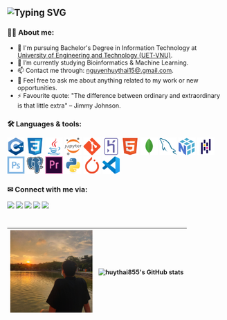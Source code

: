 ![Typing SVG](https://readme-typing-svg.demolab.com?font=Fira+Code&pause=1000&width=435&lines=Hi%2C+I'm+%40huythai855+%F0%9F%91%A8%E2%80%8D%F0%9F%92%BB;A+2nd-year+student+from+UET-VNU)
---
### 👩‍💻 About me:
- 🌱 I'm pursuing Bachelor's Degree in Information Technology at [University of Engineering and Technology (UET-VNU)](https://uet.vnu.edu.vn/).
- 🔭 I’m currently studying Bioinformatics & Machine Learning.
- 📫 Contact me through: [nguyenhuythai15@.gmail.com](mailto:nguyenhuythai15@gmail.com).
- 💬 Feel free to ask me about anything related to my work or new opportunities.
- ⚡ Favourite quote: "The difference between ordinary and extraordinary is that little extra" – Jimmy Johnson.

### 🛠 Languages & tools:
<div>          
  <p align="left">
    <img src="https://raw.githubusercontent.com/devicons/devicon/master/icons/cplusplus/cplusplus-original.svg" width="40" height="40"/>
    <img src="https://raw.githubusercontent.com/devicons/devicon/master/icons/css3/css3-original.svg" width="40" height="40"/>
    <img src="https://raw.githubusercontent.com/devicons/devicon/master/icons/java/java-original.svg" width="40" height="40"/>
    <img src="https://raw.githubusercontent.com/devicons/devicon/master/icons/jupyter/jupyter-original-wordmark.svg" width="40" height="40"/>
    <img src="https://raw.githubusercontent.com/devicons/devicon/master/icons/git/git-original.svg" width="40" height="40"/>
    <img src="https://raw.githubusercontent.com/devicons/devicon/master/icons/heroku/heroku-original.svg" width="40" height="40"/>
    <img src="https://raw.githubusercontent.com/devicons/devicon/master/icons/html5/html5-original.svg" width="40" height="40"/>
    <img src="https://raw.githubusercontent.com/devicons/devicon/master/icons/mongodb/mongodb-original.svg" width="40" height="40"/>
    <img src="https://raw.githubusercontent.com/devicons/devicon/master/icons/mysql/mysql-plain.svg" width="40" height="40"/>
    <img src="https://raw.githubusercontent.com/devicons/devicon/master/icons/numpy/numpy-original.svg" width="40" height="40"/>
    <img src="https://raw.githubusercontent.com/devicons/devicon/master/icons/pandas/pandas-original.svg" width="40" height="40"/>
    <img src="https://raw.githubusercontent.com/devicons/devicon/master/icons/photoshop/photoshop-line.svg" width="40" height="40"/>
    <img src="https://raw.githubusercontent.com/devicons/devicon/master/icons/postgresql/postgresql-original.svg" width="40" height="40"/>
    <img src="https://raw.githubusercontent.com/devicons/devicon/master/icons/premierepro/premierepro-original.svg" width="40" height="40"/>
    <img src="https://raw.githubusercontent.com/devicons/devicon/master/icons/python/python-original.svg" width="40" height="40"/>
    <img src="https://raw.githubusercontent.com/devicons/devicon/master/icons/pytorch/pytorch-original.svg" width="40" height="40"/> 
    <img src="https://raw.githubusercontent.com/devicons/devicon/master/icons/vscode/vscode-original.svg" width="40" height="40"/>

  </p>
</div>  

### ✉ Connect with me via: 
<a href="https://github.com/huythai855" target="blank"><img align="center" src="https://img.shields.io/badge/-huythai855-1C1C1C?logo=github&logoColor=white"/></a>
<a href="https://www.linkedin.com/in/huythai855/" target="blank"><img align="center" src="https://img.shields.io/badge/-huythai855-0077B5?logo=linkedin&logoColor=white" /></a>
<a href="https://www.facebook.com/huythai855/" target="blank"><img align="center" src="https://img.shields.io/badge/-Nguy%E1%BB%85n%20Huy%20Th%C3%A1i-4267b2?logo=facebook&logoColor=white"/></a>
<a href="https://www.instagram.com/huythai855.py/" target="blank"><img align="center" src="https://img.shields.io/badge/-huythai855.py-F67A00?logo=instagram&logoColor=white" /></a>
<a href="https://discord.com/huythai#3211" target="blank"><img align="center" src="https://img.shields.io/badge/nguyenhuythai15-ff8169?logo=gmail&logoColor=white" /></a>

&nbsp;

| <img src="img/profile-3.png" width="190" height="190"> | ![huythai855's GitHub stats](https://github-readme-stats.vercel.app/api?username=huythai855&show_icons=true) |
|------------------------------------------------------| ------------- |

